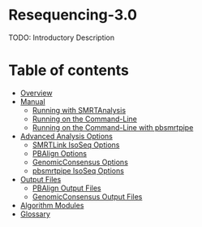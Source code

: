 # Resequencing-3.0

TODO: Introductory Description

Table of contents
=================

  * [Overview](#overview)
  * [Manual](#manual)
    * [Running with SMRTAnalysis](#running-with-smrtanalysis)
    * [Running on the Command-Line](#running-on-the-command-line)
    * [Running on the Command-Line with pbsmrtpipe](#running-on-the-command-line-with-pbsmrtpipe)
  * [Advanced Analysis Options](#advanced-analysis-options)
    * [SMRTLink IsoSeq Options](#smrtlink-isoseq-options)
    * [PBAlign Options](#pbalign-options)
    * [GenomicConsensus Options](#genomicconsensus-options)
    * [pbsmrtpipe IsoSeq Options](#pbsmrtpipe-isoseq-options)
  * [Output Files](#output-files)
    * [PBAlign Output Files](#classify-output-files)
    * [GenomicConsensus Output Files](#cluster-output-files)
  * [Algorithm Modules](#algorithm-modules)
  * [Glossary](#glossary)
